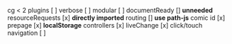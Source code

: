 cg < 2
plugins [ ]
verbose [ ]
modular [ ]
documentReady [\] **unneeded**
resourceRequests [x] **directly imported**
routing [\] **use path-js**
comic id [x]
prepage [x] **localStorage**
controllers [x]
liveChange [x]
click/touch navigation [ ]